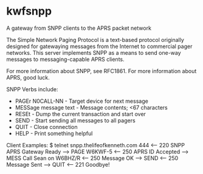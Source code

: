 kwfsnpp
=======

A gateway from SNPP clients to the APRS packet network

The Simple Network Paging Protocol is a text-based protocol
originally designed for gatewaying messages from the Internet
to commercial pager networks. This server implements SNPP as a
means to send one-way messages to messaging-capable APRS clients.

For more information about SNPP, see RFC1861.
For more information about APRS, good luck.

SNPP Verbs include:
 * PAGEr N0CALL-NN - Target device for next message
 * MESSage message text - Message contents; <67 characters
 * RESEt - Dump the current transaction and start over
 * SEND - Start sending all messages to all pagers
 * QUIT - Close connection
 * HELP - Print something helpful

Client Examples:
	$ telnet snpp.thelifeofkenneth.com 444
<--	220 SNPP APRS Gateway Ready
-->	PAGE W6KWF-5
<--	250 APRS ID Accepted
-->	MESS Call Sean on W6BHZ/R
<--	250 Message OK
-->	SEND
<--	250 Message Sent
-->	QUIT
<--	221 Goodbye!

